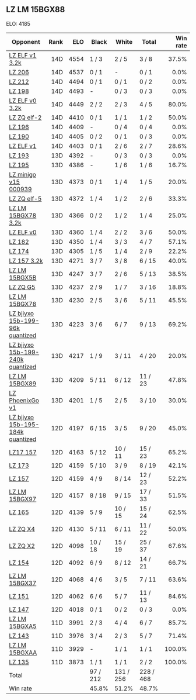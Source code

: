 ## LZ LM 15BGX88 ##

ELO: 4185

Opponent | Rank | ELO | Black | White | Total | Win rate
---------|-----:|----:|-------|-------|-------|-------:
[LZ ELF v1 3.2k](LZ%20ELF%20v1%203.2k.md) | 14D | 4554 | 1 / 3 | 2 / 5 | 3 / 8 | 37.5%
[LZ 206](LZ%20206.md) | 14D | 4537 | 0 / 1 | - | 0 / 1 | 0.0%
[LZ 212](LZ%20212.md) | 14D | 4494 | 0 / 1 | 0 / 1 | 0 / 2 | 0.0%
[LZ 198](LZ%20198.md) | 14D | 4493 | - | 0 / 3 | 0 / 3 | 0.0%
[LZ ELF v0 3.2k](LZ%20ELF%20v0%203.2k.md) | 14D | 4449 | 2 / 2 | 2 / 3 | 4 / 5 | 80.0%
[LZ ZQ elf-2](LZ%20ZQ%20elf-2.md) | 14D | 4410 | 0 / 1 | 1 / 1 | 1 / 2 | 50.0%
[LZ 196](LZ%20196.md) | 14D | 4409 | - | 0 / 4 | 0 / 4 | 0.0%
[LZ 190](LZ%20190.md) | 14D | 4405 | 0 / 2 | 0 / 1 | 0 / 3 | 0.0%
[LZ ELF v1](LZ%20ELF%20v1.md) | 14D | 4403 | 0 / 1 | 2 / 6 | 2 / 7 | 28.6%
[LZ 193](LZ%20193.md) | 13D | 4392 | - | 0 / 3 | 0 / 3 | 0.0%
[LZ 195](LZ%20195.md) | 13D | 4386 | - | 1 / 6 | 1 / 6 | 16.7%
[LZ minigo v15 000939](LZ%20minigo%20v15%20000939.md) | 13D | 4373 | 0 / 1 | 1 / 4 | 1 / 5 | 20.0%
[LZ ZQ elf-5](LZ%20ZQ%20elf-5.md) | 13D | 4372 | 1 / 4 | 1 / 2 | 2 / 6 | 33.3%
[LZ LM 15BGX78 3.2k](LZ%20LM%2015BGX78%203.2k.md) | 13D | 4366 | 0 / 2 | 1 / 2 | 1 / 4 | 25.0%
[LZ ELF v0](LZ%20ELF%20v0.md) | 13D | 4360 | 1 / 4 | 2 / 2 | 3 / 6 | 50.0%
[LZ 182](LZ%20182.md) | 13D | 4350 | 1 / 4 | 3 / 3 | 4 / 7 | 57.1%
[LZ 174](LZ%20174.md) | 13D | 4305 | 1 / 5 | 1 / 4 | 2 / 9 | 22.2%
[LZ 157 3.2k](LZ%20157%203.2k.md) | 13D | 4271 | 3 / 7 | 3 / 8 | 6 / 15 | 40.0%
[LZ LM 15BGX5B](LZ%20LM%2015BGX5B.md) | 13D | 4247 | 3 / 7 | 2 / 6 | 5 / 13 | 38.5%
[LZ ZQ G5](LZ%20ZQ%20G5.md) | 13D | 4237 | 2 / 9 | 1 / 7 | 3 / 16 | 18.8%
[LZ LM 15BGX78](LZ%20LM%2015BGX78.md) | 13D | 4230 | 2 / 5 | 3 / 6 | 5 / 11 | 45.5%
[LZ bjiyxo 15b-199-96k quantized](LZ%20bjiyxo%2015b-199-96k%20quantized.md) | 13D | 4223 | 3 / 6 | 6 / 7 | 9 / 13 | 69.2%
[LZ bjiyxo 15b-199-240k quantized](LZ%20bjiyxo%2015b-199-240k%20quantized.md) | 13D | 4217 | 1 / 9 | 3 / 11 | 4 / 20 | 20.0%
[LZ LM 15BGX89](LZ%20LM%2015BGX89.md) | 13D | 4209 | 5 / 11 | 6 / 12 | 11 / 23 | 47.8%
[LZ PhoenixGo v1](LZ%20PhoenixGo%20v1.md) | 13D | 4201 | 1 / 5 | 2 / 5 | 3 / 10 | 30.0%
[LZ bjiyxo 15b-195-184k quantized](LZ%20bjiyxo%2015b-195-184k%20quantized.md) | 12D | 4197 | 6 / 15 | 3 / 5 | 9 / 20 | 45.0%
[LZ17 157](LZ17%20157.md) | 12D | 4163 | 5 / 12 | 10 / 11 | 15 / 23 | 65.2%
[LZ 173](LZ%20173.md) | 12D | 4159 | 5 / 10 | 3 / 9 | 8 / 19 | 42.1%
[LZ 157](LZ%20157.md) | 12D | 4159 | 4 / 9 | 8 / 14 | 12 / 23 | 52.2%
[LZ LM 15BGX97](LZ%20LM%2015BGX97.md) | 12D | 4157 | 8 / 18 | 9 / 15 | 17 / 33 | 51.5%
[LZ 165](LZ%20165.md) | 12D | 4139 | 5 / 9 | 10 / 15 | 15 / 24 | 62.5%
[LZ ZQ X4](LZ%20ZQ%20X4.md) | 12D | 4130 | 5 / 11 | 6 / 11 | 11 / 22 | 50.0%
[LZ ZQ X2](LZ%20ZQ%20X2.md) | 12D | 4098 | 10 / 18 | 15 / 19 | 25 / 37 | 67.6%
[LZ 154](LZ%20154.md) | 12D | 4092 | 6 / 9 | 8 / 12 | 14 / 21 | 66.7%
[LZ LM 15BGX37](LZ%20LM%2015BGX37.md) | 12D | 4068 | 4 / 6 | 3 / 5 | 7 / 11 | 63.6%
[LZ 151](LZ%20151.md) | 12D | 4062 | 6 / 6 | 5 / 7 | 11 / 13 | 84.6%
[LZ 147](LZ%20147.md) | 12D | 4018 | 0 / 1 | 0 / 2 | 0 / 3 | 0.0%
[LZ LM 15BGXA5](LZ%20LM%2015BGXA5.md) | 11D | 3991 | 2 / 3 | 4 / 4 | 6 / 7 | 85.7%
[LZ 143](LZ%20143.md) | 11D | 3976 | 3 / 4 | 2 / 3 | 5 / 7 | 71.4%
[LZ LM 15BGXAA](LZ%20LM%2015BGXAA.md) | 11D | 3929 | - | 1 / 1 | 1 / 1 | 100.0%
[LZ 135](LZ%20135.md) | 11D | 3873 | 1 / 1 | 1 / 1 | 2 / 2 | 100.0%
Total | | | 97 / 212 | 131 / 256 | 228 / 468 | 
Win rate| | | 45.8% | 51.2% | 48.7% | 
